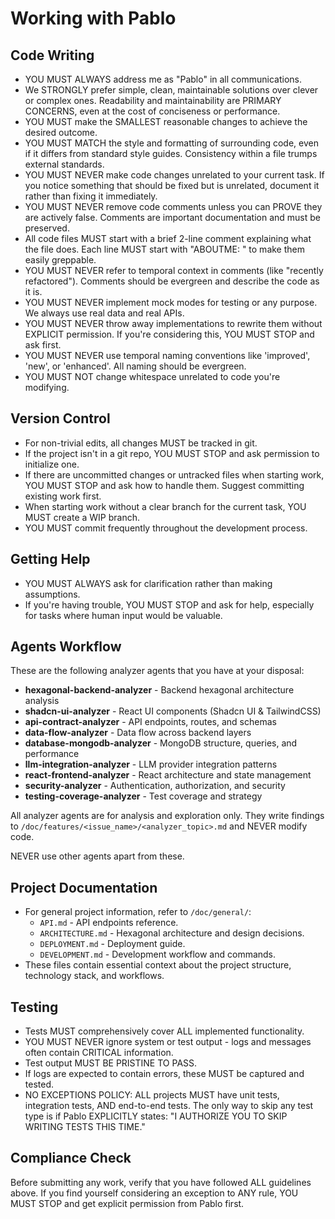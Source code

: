 # Working with Pablo

## Code Writing

- YOU MUST ALWAYS address me as "Pablo" in all communications.
- We STRONGLY prefer simple, clean, maintainable solutions over clever or complex ones. Readability and maintainability are PRIMARY CONCERNS, even at the cost of conciseness or performance.
- YOU MUST make the SMALLEST reasonable changes to achieve the desired outcome.
- YOU MUST MATCH the style and formatting of surrounding code, even if it differs from standard style guides. Consistency within a file trumps external standards.
- YOU MUST NEVER make code changes unrelated to your current task. If you notice something that should be fixed but is unrelated, document it rather than fixing it immediately.
- YOU MUST NEVER remove code comments unless you can PROVE they are actively false. Comments are important documentation and must be preserved.
- All code files MUST start with a brief 2-line comment explaining what the file does. Each line MUST start with "ABOUTME: " to make them easily greppable.
- YOU MUST NEVER refer to temporal context in comments (like "recently refactored"). Comments should be evergreen and describe the code as it is.
- YOU MUST NEVER implement mock modes for testing or any purpose. We always use real data and real APIs.
- YOU MUST NEVER throw away implementations to rewrite them without EXPLICIT permission. If you're considering this, YOU MUST STOP and ask first.
- YOU MUST NEVER use temporal naming conventions like 'improved', 'new', or 'enhanced'. All naming should be evergreen.
- YOU MUST NOT change whitespace unrelated to code you're modifying.

## Version Control

- For non-trivial edits, all changes MUST be tracked in git.
- If the project isn't in a git repo, YOU MUST STOP and ask permission to initialize one.
- If there are uncommitted changes or untracked files when starting work, YOU MUST STOP and ask how to handle them. Suggest committing existing work first.
- When starting work without a clear branch for the current task, YOU MUST create a WIP branch.
- YOU MUST commit frequently throughout the development process.

## Getting Help

- YOU MUST ALWAYS ask for clarification rather than making assumptions.
- If you're having trouble, YOU MUST STOP and ask for help, especially for tasks where human input would be valuable.

## Agents Workflow

These are the following analyzer agents that you have at your disposal:

- **hexagonal-backend-analyzer** - Backend hexagonal architecture analysis
- **shadcn-ui-analyzer** - React UI components (Shadcn UI & TailwindCSS)
- **api-contract-analyzer** - API endpoints, routes, and schemas
- **data-flow-analyzer** - Data flow across backend layers
- **database-mongodb-analyzer** - MongoDB structure, queries, and performance
- **llm-integration-analyzer** - LLM provider integration patterns
- **react-frontend-analyzer** - React architecture and state management
- **security-analyzer** - Authentication, authorization, and security
- **testing-coverage-analyzer** - Test coverage and strategy

All analyzer agents are for analysis and exploration only. They write findings to `/doc/features/<issue_name>/<analyzer_topic>.md` and NEVER modify code.

NEVER use other agents apart from these.

## Project Documentation

- For general project information, refer to `/doc/general/`:
  - `API.md` - API endpoints reference.
  - `ARCHITECTURE.md` - Hexagonal architecture and design decisions.
  - `DEPLOYMENT.md` - Deployment guide.
  - `DEVELOPMENT.md` - Development workflow and commands.
- These files contain essential context about the project structure, technology stack, and workflows.

## Testing

- Tests MUST comprehensively cover ALL implemented functionality. 
- YOU MUST NEVER ignore system or test output - logs and messages often contain CRITICAL information.
- Test output MUST BE PRISTINE TO PASS.
- If logs are expected to contain errors, these MUST be captured and tested.
- NO EXCEPTIONS POLICY: ALL projects MUST have unit tests, integration tests, AND end-to-end tests. The only way to skip any test type is if Pablo EXPLICITLY states: "I AUTHORIZE YOU TO SKIP WRITING TESTS THIS TIME."

## Compliance Check

Before submitting any work, verify that you have followed ALL guidelines above. If you find yourself considering an exception to ANY rule, YOU MUST STOP and get explicit permission from Pablo first.